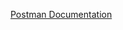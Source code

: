[Postman Documentation](https://web.postman.co/collections/8779274-433ffecc-85ea-4883-adc4-097bc36d49df?version=latest&workspace=91e85325-9597-4da8-8ff5-bbe19a041df4#1dacacf9-12d9-4ddf-b621-d76d6fe72081)